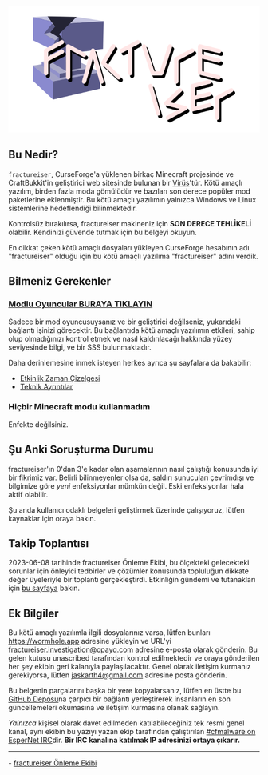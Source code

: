 <p align="center">
    <img src="docs/media/logo.svg" alt="Logo">
</p>

## Bu Nedir?
`fractureiser`, CurseForge'a yüklenen birkaç Minecraft projesinde ve CraftBukkit'in geliştirici web sitesinde bulunan bir [Virüs](https://en.wikipedia.org/wiki/Computer_virus)'tür. Kötü amaçlı yazılım, birden fazla moda gömülüdür ve bazıları son derece popüler mod paketlerine eklenmiştir. Bu kötü amaçlı yazılımın yalnızca Windows ve Linux sistemlerine hedeflendiği bilinmektedir.

Kontrolsüz bırakılırsa, fractureiser makineniz için **SON DERECE TEHLİKELİ** olabilir. Kendinizi güvende tutmak için bu belgeyi okuyun.

En dikkat çeken kötü amaçlı dosyaları yükleyen CurseForge hesabının adı "fractureiser" olduğu için bu kötü amaçlı yazılıma "fractureiser" adını verdik.

## Bilmeniz Gerekenler

### [Modlu Oyuncular BURAYA TIKLAYIN](docs/users_tr.md)

Sadece bir mod oyuncusuysanız ve bir geliştirici değilseniz, yukarıdaki bağlantı işinizi görecektir. Bu bağlantıda kötü amaçlı yazılımın etkileri, sahip olup olmadığınızı kontrol etmek ve nasıl kaldırılacağı hakkında yüzey seviyesinde bilgi, ve bir SSS bulunmaktadır.

Daha derinlemesine inmek isteyen herkes ayrıca şu sayfalara da bakabilir:
* [Etkinlik Zaman Çizelgesi](docs/timeline_tr.md)
* [Teknik Ayrıntılar](docs/tech_tr.md)

### Hiçbir Minecraft modu kullanmadım

Enfekte değilsiniz.

## Şu Anki Soruşturma Durumu
fractureiser'ın 0'dan 3'e kadar olan aşamalarının nasıl çalıştığı konusunda iyi bir fikrimiz var. Belirli bilinmeyenler olsa da, saldırı sunucuları çevrimdışı ve bilgimize göre *yeni* enfeksiyonlar mümkün değil. Eski enfeksiyonlar hala aktif olabilir.

Şu anda kullanıcı odaklı belgeleri geliştirmek üzerinde çalışıyoruz, lütfen kaynaklar için oraya bakın.

## Takip Toplantısı
2023-06-08 tarihinde fractureiser Önleme Ekibi, bu ölçekteki gelecekteki sorunlar için önleyici tedbirler ve çözümler konusunda topluluğun dikkate değer üyeleriyle bir toplantı gerçekleştirdi.
Etkinliğin gündemi ve tutanakları için [bu sayfaya](https://github.com/fractureiser-investigation/fractureiser/blob/main/docs/2023-06-08-meeting_tr.md) bakın.

## Ek Bilgiler

Bu kötü amaçlı yazılımla ilgili dosyalarınız varsa, lütfen bunları https://wormhole.app adresine yükleyin ve URL'yi fractureiser.investigation@opayq.com adresine e-posta olarak gönderin. Bu gelen kutusu unascribed tarafından kontrol edilmektedir ve oraya gönderilen her şey ekibin geri kalanıyla paylaşılacaktır. Genel olarak iletişim kurmanız gerekiyorsa, lütfen jaskarth4@gmail.com adresine posta gönderin.

Bu belgenin parçalarını başka bir yere kopyalarsanız, lütfen en üstte bu [GitHub Deposu](https://github.com/fractureiser-investigation/fractureiser)na çarpıcı bir bağlantı yerleştirerek insanların en son güncellemeleri okumasına ve iletişim kurmasına olanak sağlayın.

*Yalnızca* kişisel olarak davet edilmeden katılabileceğiniz tek resmi genel kanal, aynı ekibin bu yazıyı yazan ekip tarafından çalıştırılan [#cfmalware on EsperNet IRC](https://webchat.esper.net/?channels=cfmalware)dir.
**Bir IRC kanalına katılmak IP adresinizi ortaya çıkarır.**

---

\- [fractureiser Önleme Ekibi](docs/credits_tr.md)
